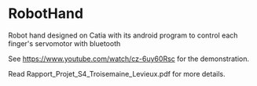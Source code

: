 # RobotHand
Robot hand designed on Catia with its android program to control each finger's servomotor with bluetooth

See https://www.youtube.com/watch/cz-6uy60Rsc for the demonstration.

Read Rapport_Projet_S4_Troisemaine_Levieux.pdf for more details.
